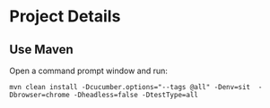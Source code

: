 # Project Details


## Use Maven

Open a command prompt window and run:

    mvn clean install -Dcucumber.options="--tags @all" -Denv=sit  -Dbrowser=chrome -Dheadless=false -DtestType=all
